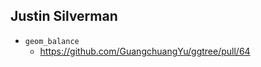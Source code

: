 Justin Silverman
----------------
+ `geom_balance`
	- <https://github.com/GuangchuangYu/ggtree/pull/64>

